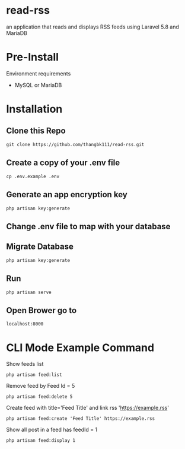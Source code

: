 # read-rss
an application that reads and displays RSS feeds using Laravel 5.8 and MariaDB


# Pre-Install
Environment requirements
- MySQL or MariaDB
# Installation

## Clone this Repo
`git clone https://github.com/thangbk111/read-rss.git`
## Create a copy of your .env file
`cp .env.example .env`
## Generate an app encryption key
`php artisan key:generate`
## Change .env file to map with your database

## Migrate Database
`php artisan key:generate`
## Run
`php artisan serve`
## Open Brower go to
`localhost:8000`

# CLI Mode Example Command
Show feeds list

`php artisan feed:list`

Remove feed by Feed Id = 5

`php artisan feed:delete 5`

Create feed with title='Feed Title' and link rss 'https://example.rss'

`php artisan feed:create 'Feed Title' https://example.rss`

Show all post in a feed has feedId = 1

`php artisan feed:display 1`

